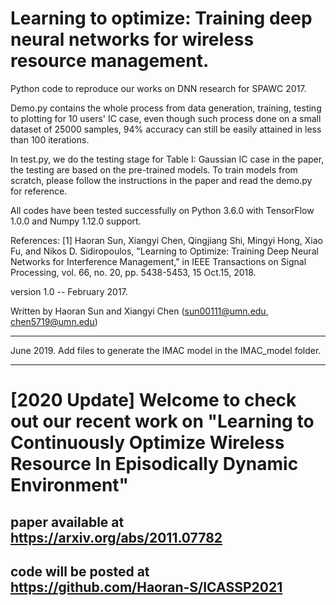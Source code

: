 # Learning to optimize: Training deep neural networks for wireless resource management.
Python code to reproduce our works on DNN research for SPAWC 2017. 

Demo.py contains the whole process from data generation, training, testing to plotting for 10 users' IC case, even though such process done on a small dataset of 25000 samples, 94% accuracy can still be easily attained in less than 100 iterations.

In test.py, we do the testing stage for Table I: Gaussian IC case in the paper, the testing are based on the pre-trained models. To train models from scratch, please follow the instructions in the paper and read the demo.py for reference.

All codes have been tested successfully on Python 3.6.0 with TensorFlow 1.0.0 and Numpy 1.12.0 support.

References: 
[1] Haoran Sun, Xiangyi Chen, Qingjiang Shi, Mingyi Hong, Xiao Fu, and Nikos D. Sidiropoulos, "Learning to Optimize: Training Deep Neural Networks for Interference Management," in IEEE Transactions on Signal Processing, vol. 66, no. 20, pp. 5438-5453, 15 Oct.15, 2018.


version 1.0 -- February 2017. 

Written by Haoran Sun and Xiangyi Chen (sun00111@umn.edu, chen5719@umn.edu)


----
June 2019. Add files to generate the IMAC model in the IMAC_model folder.

----
# [2020 Update] Welcome to check out our recent work on "Learning to Continuously Optimize Wireless Resource In Episodically Dynamic Environment"

## paper available at https://arxiv.org/abs/2011.07782
## code will be posted at https://github.com/Haoran-S/ICASSP2021
